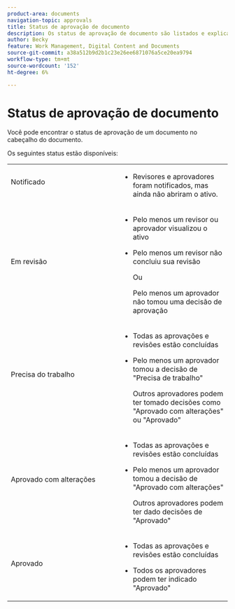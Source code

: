 ```yaml
---
product-area: documents
navigation-topic: approvals
title: Status de aprovação de documento
description: Os status de aprovação de documento são listados e explicados
author: Becky
feature: Work Management, Digital Content and Documents
source-git-commit: a38a512b9d2b1c23e26ee6871076a5ce20ea9794
workflow-type: tm+mt
source-wordcount: '152'
ht-degree: 6%

---
```


# Status de aprovação de documento

Você pode encontrar o status de aprovação de um documento no cabeçalho do documento.

Os seguintes status estão disponíveis:

<table>
            <col style="width: 50%;" />
            <col style="width: 50%;" />
            <tbody>
                 <tr>
                    <td>
                        Notificado</p>
                    </td>
                    <td>
                        <ul>
                            <li>
                                Revisores e aprovadores foram notificados, mas ainda não abriram o ativo.
                            </li>
                        </ul>
                    </td>
                </tr>
                 <tr>
                    <td>
                        Em revisão</p>
                    </td>
                    <td>
                        <ul>
                            <li>
                                <p>Pelo menos um revisor ou aprovador visualizou o ativo</p>
                            </li>
                            <li>
                                <p>Pelo menos um revisor não concluiu sua revisão</p><p>Ou</p>
                                <p>Pelo menos um aprovador não tomou uma decisão de aprovação</p>
                            </li>
                        </ul>
                    </td>
                </tr>
                 <tr>
                    <td>Precisa do trabalho</p>
                    </td>
                    <td>
                        <ul>
                            <li>
                                <p>Todas as aprovações e revisões estão concluídas</p>
                            </li>
                            <li>
                                <p>Pelo menos um aprovador tomou a decisão de "Precisa de trabalho"</p>
                                <p>Outros aprovadores podem ter tomado decisões como "Aprovado com alterações" ou "Aprovado"
                            </li>
                        </ul>
                    </td>
                </tr>
                  <tr>
                    <td>Aprovado com alterações</p>
                    </td>
                    <td>
                        <ul>
                            <li>
                                <p>Todas as aprovações e revisões estão concluídas</p>
                            </li>
                            <li>
                                <p>Pelo menos um aprovador tomou a decisão de "Aprovado com alterações"</p>
                                <p>Outros aprovadores podem ter dado decisões de "Aprovado"
                            </li>
                        </ul>
                    </td>
                </tr>
                 <tr>
                    <td>Aprovado</p>
                    </td>
                    <td>
                        <ul>
                            <li>
                                <p>Todas as aprovações e revisões estão concluídas</p>
                            </li>
                            <li>
                                <p>Todos os aprovadores podem ter indicado "Aprovado"
                            </li>
                        </ul>
                    </td>
                </tr>
           </tbody>
        </table>
